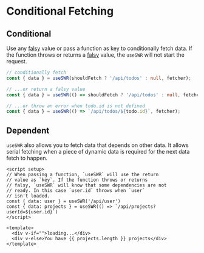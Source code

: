 # Conditional Fetching

## Conditional

Use any [falsy](https://developer.mozilla.org/docs/Glossary/Falsy) value or pass a function as key to conditionally fetch data. If the function throws or returns a [falsy](https://developer.mozilla.org/docs/Glossary/Falsy) value, the `useSWR` will not start the request.

```ts
// conditionally fetch
const { data } = useSWR(shouldFetch ? '/api/todos' : null, fetcher);

// ...or return a falsy value
const { data } = useSWR(() => shouldFetch ? '/api/todos' : null, fetcher);

// ...or throw an error when todo.id is not defined
const { data } = useSWR(() => `/api/todos/${todo.id}`, fetcher);
```

## Dependent

`useSWR` also allows you to fetch data that depends on other data. It allows serial fetching when a piece of dynamic data is required for the next data fetch to happen.

```vue
<script setup>
// When passing a function, `useSWR` will use the return
// value as `key`. If the function throws or returns
// falsy, `useSWR` will know that some dependencies are not
// ready. In this case `user.id` throws when `user`
// isn't loaded.
const { data: user } = useSWR('/api/user')
const { data: projects } = useSWR(() => `/api/projects?userId=${user.id}`)
</script>

<template>
  <div v-if="">loading...</div>
  <div v-else>You have {{ projects.length }} projects</div>
</template>
```
